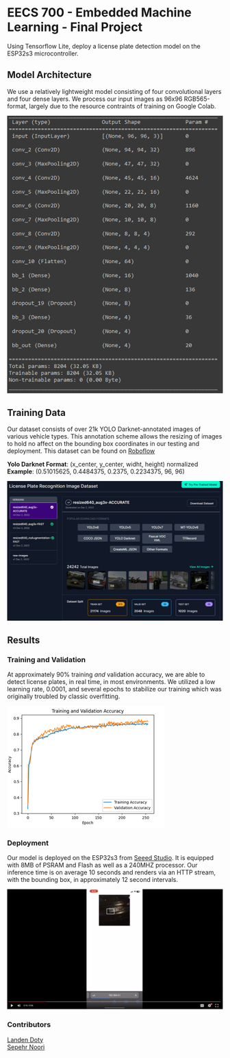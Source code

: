 # EECS 700 - Embedded Machine Learning - Final Project

Using Tensorflow Lite, deploy a license plate detection model on the ESP32s3 microcontroller.

## Model Architecture

We use a relatively lightweight model consisting of four convolutional layers and four dense layers. We process our input images as 96x96 RGB565-format, largely due to the resource contraints of training on Google Colab.

![Arch](./images/arch.png)

## Training Data

Our dataset consists of over 21k YOLO Darknet-annotated images of various vehicle types. This annotation scheme allows the resizing of images to hold no affect on the bounding box coordinates in our testing and deployment. This dataset can be found on [Roboflow](https://universe.roboflow.com/roboflow-universe-projects/license-plate-recognition-rxg4e/dataset/4)

**Yolo Darknet Format**: (x_center, y_center, widht, height) normalized\
**Example**: (0.51015625, 0.4484375, 0.2375, 0.2234375, 96, 96)

![data](./images/dataset.png)

## Results

### Training and Validation

At approximately 90% training *and* validation accuracy, we are able to detect license plates, in real time, in most environments. We utilized a low learning rate, 0.0001, and several epochs to stabilize our training which was originally troubled by classic overfitting.

![graph](./images/training.png)

### Deployment

Our model is deployed on the ESP32s3 from [Seeed Studio](https://www.seeedstudio.com/XIAO-ESP32S3-p-5627.html). It is equipped with 8MB of PSRAM and Flash as well as a 240MHZ processor. Our inference time is on average 10 seconds and renders via an HTTP stream, with the bounding box, in approximately 12 second intervals.

[![video](./images/demo.png)](./images/demo.mp4)

### Contributors

[Landen Doty](https://github.com/landoty)\
[Sepehr Noori](https://github.com/sepehrnoory) 